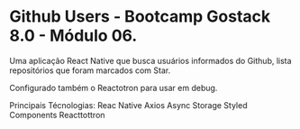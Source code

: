 # Github Users - Bootcamp Gostack 8.0 - Módulo 06.

Uma aplicação React Native que busca usuários informados do Github, lista repositórios que foram marcados com Star.

Configurado também o Reactotron para usar em debug.

Principais Técnologias:
  Reac Native
  Axios
  Async Storage
  Styled Components
  Reacttottron
  
